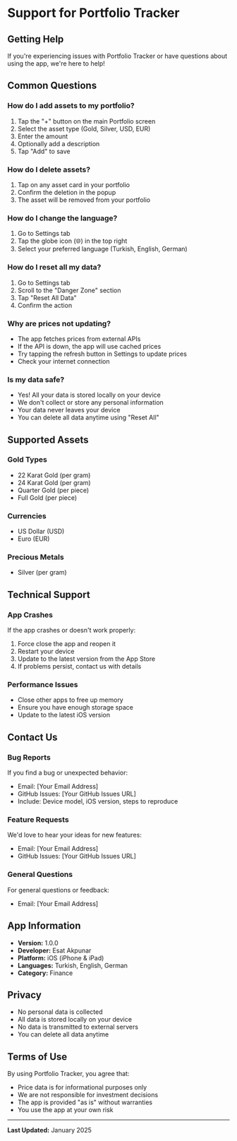 # Support for Portfolio Tracker

## Getting Help

If you're experiencing issues with Portfolio Tracker or have questions about using the app, we're here to help!

## Common Questions

### How do I add assets to my portfolio?
1. Tap the "+" button on the main Portfolio screen
2. Select the asset type (Gold, Silver, USD, EUR)
3. Enter the amount
4. Optionally add a description
5. Tap "Add" to save

### How do I delete assets?
1. Tap on any asset card in your portfolio
2. Confirm the deletion in the popup
3. The asset will be removed from your portfolio

### How do I change the language?
1. Go to Settings tab
2. Tap the globe icon (🌐) in the top right
3. Select your preferred language (Turkish, English, German)

### How do I reset all my data?
1. Go to Settings tab
2. Scroll to the "Danger Zone" section
3. Tap "Reset All Data"
4. Confirm the action

### Why are prices not updating?
- The app fetches prices from external APIs
- If the API is down, the app will use cached prices
- Try tapping the refresh button in Settings to update prices
- Check your internet connection

### Is my data safe?
- Yes! All your data is stored locally on your device
- We don't collect or store any personal information
- Your data never leaves your device
- You can delete all data anytime using "Reset All"

## Supported Assets

### Gold Types
- 22 Karat Gold (per gram)
- 24 Karat Gold (per gram)
- Quarter Gold (per piece)
- Full Gold (per piece)

### Currencies
- US Dollar (USD)
- Euro (EUR)

### Precious Metals
- Silver (per gram)

## Technical Support

### App Crashes
If the app crashes or doesn't work properly:
1. Force close the app and reopen it
2. Restart your device
3. Update to the latest version from the App Store
4. If problems persist, contact us with details

### Performance Issues
- Close other apps to free up memory
- Ensure you have enough storage space
- Update to the latest iOS version

## Contact Us

### Bug Reports
If you find a bug or unexpected behavior:
- Email: [Your Email Address]
- GitHub Issues: [Your GitHub Issues URL]
- Include: Device model, iOS version, steps to reproduce

### Feature Requests
We'd love to hear your ideas for new features:
- Email: [Your Email Address]
- GitHub Issues: [Your GitHub Issues URL]

### General Questions
For general questions or feedback:
- Email: [Your Email Address]

## App Information

- **Version:** 1.0.0
- **Developer:** Esat Akpunar
- **Platform:** iOS (iPhone & iPad)
- **Languages:** Turkish, English, German
- **Category:** Finance

## Privacy

- No personal data is collected
- All data is stored locally on your device
- No data is transmitted to external servers
- You can delete all data anytime

## Terms of Use

By using Portfolio Tracker, you agree that:
- Price data is for informational purposes only
- We are not responsible for investment decisions
- The app is provided "as is" without warranties
- You use the app at your own risk

---

**Last Updated:** January 2025

